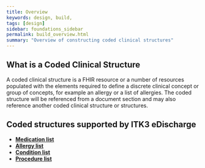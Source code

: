 ```yaml
---
title: Overview
keywords: design, build,
tags: [design]
sidebar: foundations_sidebar
permalink: build_overview.html
summary: "Overview of constructing coded clinical structures"
---
```


## What is a Coded Clinical Structure ##

A coded clinical structure is a FHIR resource or a number of resources populated with the elements required to define a discrete clinical concept or group of concepts, for example an allergy or a list of allergies. The coded structure will be referenced from a document section and may also reference another coded clinical structure or structures. 

## Coded structures supported by ITK3 eDischarge ##

- **[Medication list](build_medication_lists.html)**
- **[Allergy list](build_allergy_lists.html)**
- **[Condition list](build_conditions.html)**
- **[Procedure list](build_procedures.html)**





